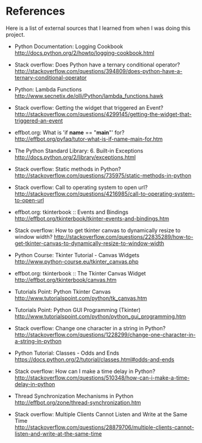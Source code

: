 References
========================
Here is a list of external sources that I learned from when I was doing this project.


* Python Documentation: Logging Cookbook  
	<http://docs.python.org/2/howto/logging-cookbook.html>  


* Stack overflow: Does Python have a ternary conditional operator?
	<http://stackoverflow.com/questions/394809/does-python-have-a-ternary-conditional-operator>  


* Python: Lambda Functions  
	<http://www.secnetix.de/olli/Python/lambda_functions.hawk>  


* Stack overflow: Getting the widget that triggered an Event?  
	<http://stackoverflow.com/questions/4299145/getting-the-widget-that-triggered-an-event>  


* effbot.org: What is 'if __name__ == "__main__"' for? 
	<http://effbot.org/pyfaq/tutor-what-is-if-name-main-for.htm>  


* The Python Standard Library: 6. Built-in Exceptions  
	<http://docs.python.org/2/library/exceptions.html>  


* Stack overflow: Static methods in Python?  
	<http://stackoverflow.com/questions/735975/static-methods-in-python>  


* Stack overflow: Call to operating system to open url?  
	<http://stackoverflow.com/questions/4216985/call-to-operating-system-to-open-url>  


* effbot.org: tkinterbook :: Events and Bindings  
	<http://effbot.org/tkinterbook/tkinter-events-and-bindings.htm>  


* Stack overflow: How to get tkinter canvas to dynamically resize to window width?
	<http://stackoverflow.com/questions/22835289/how-to-get-tkinter-canvas-to-dynamically-resize-to-window-width>  


* Python Course: Tkinter Tutorial - Canvas Widgets  
	<http://www.python-course.eu/tkinter_canvas.php>  


* effbot.org: tkinterbook :: The Tkinter Canvas Widget  
	<http://effbot.org/tkinterbook/canvas.htm>  


* Tutorials Point: Python Tkinter Canvas  
	<http://www.tutorialspoint.com/python/tk_canvas.htm>  


* Tutorials Point: Python GUI Programming (Tkinter)  
	<http://www.tutorialspoint.com/python/python_gui_programming.htm>  


* Stack overflow: Change one character in a string in Python?  
	<http://stackoverflow.com/questions/1228299/change-one-character-in-a-string-in-python>  


* Python Tutorial: Classes - Odds and Ends  
	<https://docs.python.org/2/tutorial/classes.html#odds-and-ends>  


* Stack overflow: How can I make a time delay in Python?  
	<http://stackoverflow.com/questions/510348/how-can-i-make-a-time-delay-in-python>  


* Thread Synchronization Mechanisms in Python  
	<http://effbot.org/zone/thread-synchronization.htm>  


* Stack overflow: Multiple Clients Cannot Listen and Write at the Same Time  
	<http://stackoverflow.com/questions/28879706/multiple-clients-cannot-listen-and-write-at-the-same-time>  